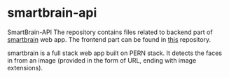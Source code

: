 # smartbrain-api
SmartBrain-API
The repository contains files related to backend part of [smartbrain](https://smart-face-recoginser.herokuapp.com/) web app. 
The frontend part can be found in [this](https://github.com/siddharthmagadum16/smartbrain) repository.

smartbrain is a full stack web app built on PERN stack.
It detects the faces in from an image (provided in the form of URL, ending with image extensions).
